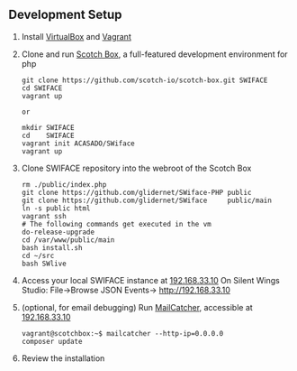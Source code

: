## Development Setup
1. Install [VirtualBox](https://www.virtualbox.org/wiki/Downloads) and [Vagrant](https://www.vagrantup.com/)

2. Clone and run [Scotch Box](https://box.scotch.io/), a full-featured development environment for php
   ```
   git clone https://github.com/scotch-io/scotch-box.git SWIFACE
   cd SWIFACE
   vagrant up

   or

   mkdir SWIFACE
   cd    SWIFACE
   vagrant init ACASADO/SWiface
   vagrant up
   ```

3. Clone SWIFACE repository into the webroot of the Scotch Box
   ```
   rm ./public/index.php
   git clone https://github.com/glidernet/SWiface-PHP public
   git clone https://github.com/glidernet/SWiface     public/main
   ln -s public html
   vagrant ssh
   # The following commands get executed in the vm
   do-release-upgrade
   cd /var/www/public/main
   bash install.sh
   cd ~/src
   bash SWlive
   ```

4. Access your local SWIFACE instance at [192.168.33.10](http://192.168.33.10)
   On Silent Wings Studio:    File->Browse JSON Events-> http://192.168.33.10

5. (optional, for email debugging) Run [MailCatcher](http://mailcatcher.me/), accessible at [192.168.33.10](http://192.168.33.10:1080)
   ```
   vagrant@scotchbox:~$ mailcatcher --http-ip=0.0.0.0
   composer update
   ```
5. Review the installation
